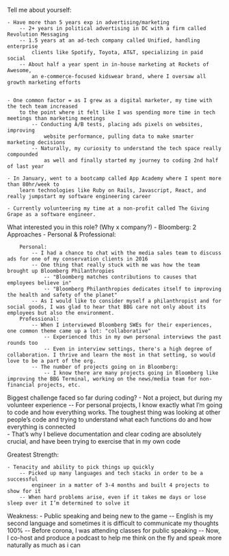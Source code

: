 Tell me about yourself:

    - Have more than 5 years exp in advertising/marketing
        -- 2+ years in political advertising in DC with a firm called Revolution Messaging
        -- 1.5 years at an ad-tech company called Unified, handling enterprise 
            clients like Spotify, Toyota, AT&T, specializing in paid social 
        -- About half a year spent in in-house marketing at Rockets of Awesome, 
            an e-commerce-focused kidswear brand, where I oversaw all growth marketing efforts


    - One common factor = as I grew as a digital marketer, my time with the tech team increased 
        to the point where it felt like I was spending more time in tech meetings than marketing meetings
            -- Conducting A/B tests, placing ads pixels on websites, improving 
                website performance, pulling data to make smarter marketing decisions
            -- Naturally, my curiosity to understand the tech space really compounded 
                as well and finally started my journey to coding 2nd half of last year

    - In January, went to a bootcamp called App Academy where I spent more than 80hr/week to 
        learn technologies like Ruby on Rails, Javascript, React, and really jumpstart my software engineering career

    - Currently volunteering my time at a non-profit called The Giving Grape as a software engineer.



What interested you in this role? (Why x company?)
    - Bloomberg: 
        2 Approaches - Personal & Professional:

        Personal:
            -- I had a chance to chat with the media sales team to discuss ads for one of my conservation clients in 2016
            -- One thing that really stuck with me was how the team brought up Bloomberg Philanthropies
                -- "Bloomberg matches contributions to causes that employees believe in"
                -- "Bloomberg Philanthropies dedicates itself to improving the health and safety of the planet"
            -- As I would like to consider myself a philanthropist and for social goods, I was glad to hear that BBG care not only about its employees but also the environment.
        Professional:
            -- When I interviewed Bloomberg SWEs for their experiences, one common theme came up a lot: "collaborative"
                -- Experienced this in my own personal interviews the past rounds too
                -- Even in interview settings, there's a high degree of collaboration. I thrive and learn the most in that setting, so would love to be a part of the org.
            -- The number of projects going on in Bloomberg:
                -- I know there are many projects going in Bloomberg like improving the BBG Terminal, working on the news/media team for non-financial projects, etc.



Biggest challenge faced so far during coding?
    - Not a project, but during my volunteer experience
        -- For personal projects, I know exactly what I’m going to code and how everything works. 
            The toughest thing was looking at other people’s code and trying to understand what each functions do and how everything is connected  
    - That’s why I believe documentation and clear coding are absolutely crucial, and have been trying to exercise that in my own code


Greatest Strength:

    - Tenacity and ability to pick things up quickly
        -- Picked up many languages and tech stacks in order to be a successful 
            engineer in a matter of 3-4 months and built 4 projects to show for it
        -- When hard problems arise, even if it takes me days or lose sleep over it I’m determined to solve it

    
Weakness:
    - Public speaking and being new to the game
        -- English is my second language and sometimes it is difficult to communicate my thoughts 100%
        -- Before corona, I was attending classes for public speaking
        -- Now, I co-host and produce a podcast to help me think on the fly and speak more naturally as much as i can


